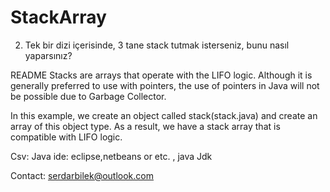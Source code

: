 # StackArray
 2.   Tek bir dizi içerisinde, 3 tane stack tutmak isterseniz, bunu nasıl yaparsınız? 

README
Stacks are arrays that operate with the LIFO logic. Although it is generally preferred to use with pointers, the use of pointers in Java will not be possible due to Garbage Collector.

In this example, we create an object called stack(stack.java) and create an array of this object type.
As a result, we have a stack array that is compatible with LIFO logic.

Csv:
Java ide: eclipse,netbeans or etc. , java Jdk

Contact:
serdarbilek@outlook.com
